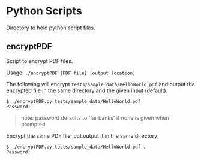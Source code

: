 # Python Scripts

Directory to hold python script files.

## encryptPDF
Script to encrypt PDF files.

Usage: `./encryptPDF [PDF file] [output location]`

The following will encrypt `tests/sample_data/HelloWorld.pdf` and output the encrypted file in the same directory and the given input (default).
```shell
$ ./encryptPDF.py tests/sample_data/HelloWorld.pdf
Password: 
```

> note: password defaults to 'fairbanks' if none is given when prompted.

Encrypt the same PDF file, but output it in the same directory:
```shell
$ ./encryptPDF.py tests/sample_data/HelloWorld.pdf .
Password:
```
